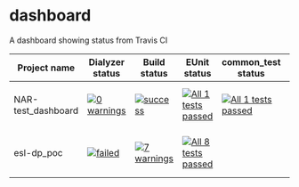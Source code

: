 # dashboard
A dashboard showing status from Travis CI

| Project name   | Dialyzer status | Build status | EUnit status | common_test status | Pipeline status | Coverage | Comments | Last Updated |
|----------------|-----------------|--------------|--------------|--------------------|----------------|----------|----------|--------------|
| NAR-test_dashboard | [![0 warnings](https://img.shields.io/badge/dialyzer-0%20warnings-green.svg)](https://github.com/NAR/dashboard/blob/master/dialyzer-output-NAR-test_dashboard.txt) | [![success](https://img.shields.io/badge/build-success-green.svg)](https://github.com/NAR/dashboard/blob/master/compile-output-NAR-test_dashboard.txt) | [![All 1 tests passed](https://img.shields.io/badge/eunit-All%201%20tests%20passed-green.svg)](https://github.com/NAR/dashboard/blob/master/eunit-output-NAR-test_dashboard.txt) | [![All 1 tests passed](https://img.shields.io/badge/common_tests-All%201%20tests%20passed-green.svg)](https://github.com/NAR/dashboard/blob/master/ct-output-NAR-test_dashboard.txt) |[![build status](https://travis-ci.org/NAR/test_dashboard.svg?branch=master)](https://travis-ci.org/NAR/test_dashboard) | [![100 %](https://img.shields.io/badge/coverage-100%20%25-green.svg)](https://github.com/NAR/dashboard/blob/master/cover-output-NAR-test_dashboard.txt) | | 2018-09-06 15:21:56 UTC |
| esl-dp_poc | [![failed](https://img.shields.io/badge/dialyzer-failed-red.svg)](https://github.com/NAR/dashboard/blob/master/dialyzer-output-esl-dp_poc.txt) | [![7 warnings](https://img.shields.io/badge/build-7%20warnings-yellow.svg)](https://github.com/NAR/dashboard/blob/master/compile-output-esl-dp_poc.txt) | [![All 8 tests passed](https://img.shields.io/badge/eunit-All%208%20tests%20passed-green.svg)](https://github.com/NAR/dashboard/blob/master/eunit-output-esl-dp_poc.txt) | | [![build status](https://travis-ci.com/esl/dp_poc.svg?branch=master)](https://travis-ci.com/esl/dp_poc)| | | 2018-09-10 13:05:26 UTC |

